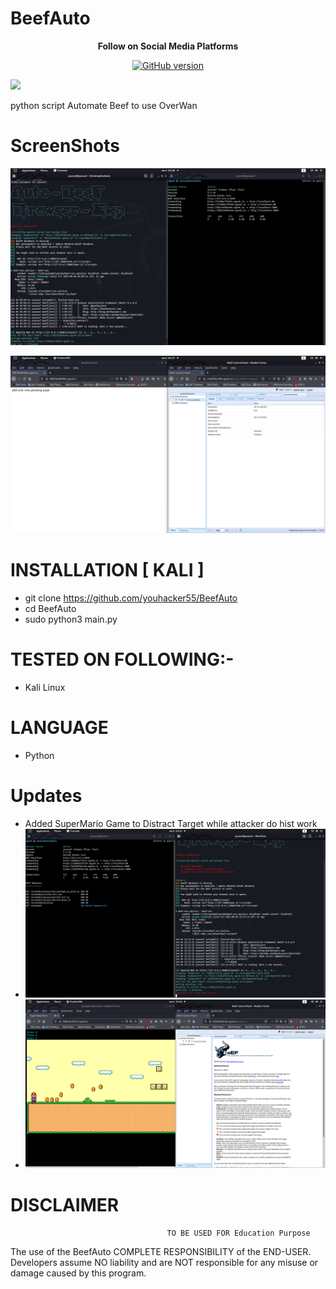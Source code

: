 # BeefAuto


<p align="center">
  <b> Follow on Social Media Platforms </b>
</p>


<p align="center">
<p align="center">
<a href="https://www.facebook.com/achihemek.achihemek/"><img title="GitHub version" src="https://img.shields.io/badge/-Facebook-blue" ></a> 
</p>

<a href="https://wikipedia.org/wiki/Python_(programming_language)">
    <img src="https://img.shields.io/badge/language-python-blue.svg">
 </a>

python script Automate Beef to use OverWan

# ScreenShots

![](/Screenshot/beef.png)

![](/Screenshot/beef32.png)



# INSTALLATION [ KALI ]
* git clone https://github.com/youhacker55/BeefAuto
* cd BeefAuto
* sudo python3 main.py
# TESTED ON FOLLOWING:-
* Kali Linux


# LANGUAGE 
* Python

# Updates
* Added SuperMario Game to Distract Target while attacker do hist work
* ![](/Screenshot/image.png)
* ![](/Screenshot/SuperBeef.png)




# DISCLAIMER
                                       TO BE USED FOR Education Purpose

The use of the BeefAuto COMPLETE RESPONSIBILITY of the END-USER. Developers assume NO liability and are NOT responsible for any misuse or damage caused by this program. 
